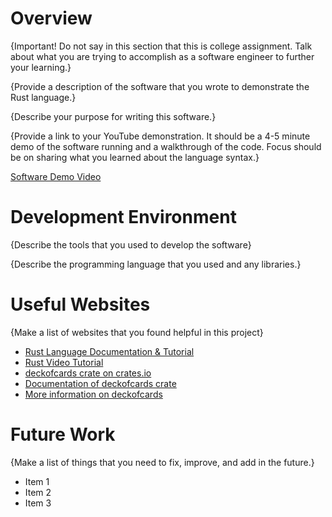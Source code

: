 # Overview

{Important! Do not say in this section that this is college assignment. Talk about what you are trying to accomplish as a software engineer to further your learning.}

{Provide a description of the software that you wrote to demonstrate the Rust language.}

{Describe your purpose for writing this software.}

{Provide a link to your YouTube demonstration. It should be a 4-5 minute demo of the software running and a walkthrough of the code. Focus should be on sharing what you learned about the language syntax.}

[Software Demo Video](http://youtube.link.goes.here)

# Development Environment

{Describe the tools that you used to develop the software}

{Describe the programming language that you used and any libraries.}

# Useful Websites

{Make a list of websites that you found helpful in this project}

- [Rust Language Documentation & Tutorial](https://www.rust-lang.org/learn)
- [Rust Video Tutorial](https://www.youtube.com/watch?v=ygL_xcavzQ4)
- [deckofcards crate on crates.io](https://crates.io/crates/deckofcards)
- [Documentation of deckofcards crate](https://docs.rs/deckofcards/latest/deckofcards/)
- [More information on deckofcards](https://lib.rs/crates/deckofcards)

# Future Work

{Make a list of things that you need to fix, improve, and add in the future.}

- Item 1
- Item 2
- Item 3